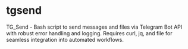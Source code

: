 # tgsend
TG_Send - Bash script to send messages and files via Telegram Bot API with robust error handling and logging. Requires curl, jq, and file for seamless integration into automated workflows.
